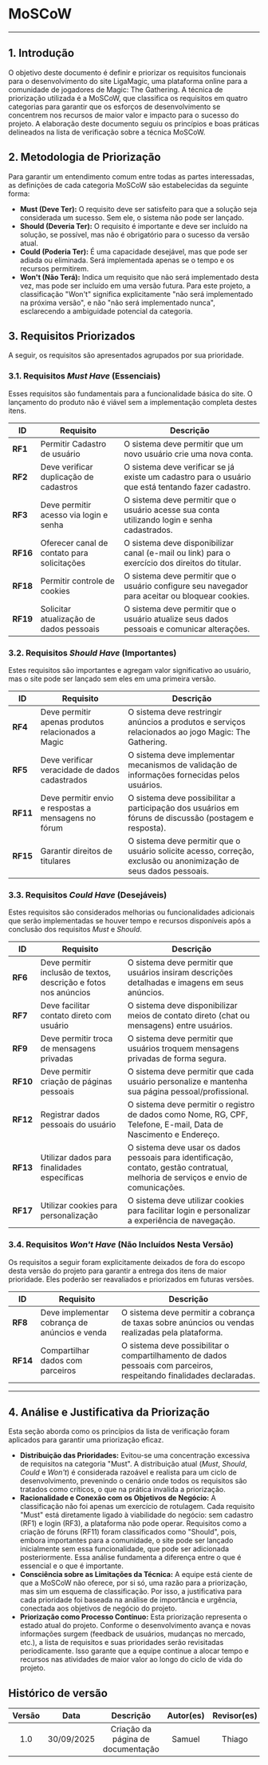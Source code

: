 # MoSCoW

---

## **1. Introdução**

O objetivo deste documento é definir e priorizar os requisitos funcionais para o desenvolvimento do site LigaMagic, uma plataforma online para a comunidade de jogadores de Magic: The Gathering. A técnica de priorização utilizada é a MoSCoW, que classifica os requisitos em quatro categorias para garantir que os esforços de desenvolvimento se concentrem nos recursos de maior valor e impacto para o sucesso do projeto. A elaboração deste documento seguiu os princípios e boas práticas delineados na lista de verificação sobre a técnica MoSCoW.

## **2. Metodologia de Priorização**

Para garantir um entendimento comum entre todas as partes interessadas, as definições de cada categoria MoSCoW são estabelecidas da seguinte forma:

- **Must (Deve Ter):** O requisito deve ser satisfeito para que a solução seja considerada um sucesso. Sem ele, o sistema não pode ser lançado.
- **Should (Deveria Ter):** O requisito é importante e deve ser incluído na solução, se possível, mas não é obrigatório para o sucesso da versão atual.
- **Could (Poderia Ter):** É uma capacidade desejável, mas que pode ser adiada ou eliminada. Será implementada apenas se o tempo e os recursos permitirem.
- **Won't (Não Terá):** Indica um requisito que não será implementado desta vez, mas pode ser incluído em uma versão futura. Para este projeto, a classificação "Won't" significa explicitamente "não será implementado na próxima versão", e não "não será implementado nunca", esclarecendo a ambiguidade potencial da categoria.

## **3. Requisitos Priorizados**

A seguir, os requisitos são apresentados agrupados por sua prioridade.

### **3.1. Requisitos *Must Have* (Essenciais)**

Esses requisitos são fundamentais para a funcionalidade básica do site. O lançamento do produto não é viável sem a implementação completa destes itens.

| ID       | Requisito                                   | Descrição                                                                                          |
| -------- | ------------------------------------------- | -------------------------------------------------------------------------------------------------- |
| **RF1**  | Permitir Cadastro de usuário                | O sistema deve permitir que um novo usuário crie uma nova conta.                                   |
| **RF2**  | Deve verificar duplicação de cadastros      | O sistema deve verificar se já existe um cadastro para o usuário que está tentando fazer cadastro. |
| **RF3**  | Deve permitir acesso via login e senha      | O sistema deve permitir que o usuário acesse sua conta utilizando login e senha cadastrados.       |
| **RF16** | Oferecer canal de contato para solicitações | O sistema deve disponibilizar canal (e-mail ou link) para o exercício dos direitos do titular.     |
| **RF18** | Permitir controle de cookies                | O sistema deve permitir que o usuário configure seu navegador para aceitar ou bloquear cookies.    |
| **RF19** | Solicitar atualização de dados pessoais     | O sistema deve permitir que o usuário atualize seus dados pessoais e comunicar alterações.         |

### **3.2. Requisitos *Should Have* (Importantes)**

Estes requisitos são importantes e agregam valor significativo ao usuário, mas o site pode ser lançado sem eles em uma primeira versão.

| ID       | Requisito                                            | Descrição                                                                                                         |
| -------- | ---------------------------------------------------- | ----------------------------------------------------------------------------------------------------------------- |
| **RF4**  | Deve permitir apenas produtos relacionados a Magic   | O sistema deve restringir anúncios a produtos e serviços relacionados ao jogo Magic: The Gathering.               |
| **RF5**  | Deve verificar veracidade de dados cadastrados       | O sistema deve implementar mecanismos de validação de informações fornecidas pelos usuários.                      |
| **RF11** | Deve permitir envio e respostas a mensagens no fórum | O sistema deve possibilitar a participação dos usuários em fóruns de discussão (postagem e resposta).             |
| **RF15** | Garantir direitos de titulares                       | O sistema deve permitir que o usuário solicite acesso, correção, exclusão ou anonimização de seus dados pessoais. |

### **3.3. Requisitos *Could Have* (Desejáveis)**

Estes requisitos são considerados melhorias ou funcionalidades adicionais que serão implementadas se houver tempo e recursos disponíveis após a conclusão dos requisitos *Must* e *Should*.

| ID       | Requisito                                                        | Descrição                                                                                                                           |
| -------- | ---------------------------------------------------------------- | ----------------------------------------------------------------------------------------------------------------------------------- |
| **RF6**  | Deve permitir inclusão de textos, descrição e fotos nos anúncios | O sistema deve permitir que usuários insiram descrições detalhadas e imagens em seus anúncios.                                      |
| **RF7**  | Deve facilitar contato direto com usuário                        | O sistema deve disponibilizar meios de contato direto (chat ou mensagens) entre usuários.                                           |
| **RF9**  | Deve permitir troca de mensagens privadas                        | O sistema deve permitir que usuários troquem mensagens privadas de forma segura.                                                    |
| **RF10** | Deve permitir criação de páginas pessoais                        | O sistema deve permitir que cada usuário personalize e mantenha sua página pessoal/profissional.                                    |
| **RF12** | Registrar dados pessoais do usuário                              | O sistema deve permitir o registro de dados como Nome, RG, CPF, Telefone, E-mail, Data de Nascimento e Endereço.                    |
| **RF13** | Utilizar dados para finalidades específicas                      | O sistema deve usar os dados pessoais para identificação, contato, gestão contratual, melhoria de serviços e envio de comunicações. |
| **RF17** | Utilizar cookies para personalização                             | O sistema deve utilizar cookies para facilitar login e personalizar a experiência de navegação.                                     |

### **3.4. Requisitos *Won't Have* (Não Incluídos Nesta Versão)**

Os requisitos a seguir foram explicitamente deixados de fora do escopo desta versão do projeto para garantir a entrega dos itens de maior prioridade. Eles poderão ser reavaliados e priorizados em futuras versões.

| ID       | Requisito                                     | Descrição                                                                                                           |
| -------- | --------------------------------------------- | ------------------------------------------------------------------------------------------------------------------- |
| **RF8**  | Deve implementar cobrança de anúncios e venda | O sistema deve permitir a cobrança de taxas sobre anúncios ou vendas realizadas pela plataforma.                    |
| **RF14** | Compartilhar dados com parceiros              | O sistema deve possibilitar o compartilhamento de dados pessoais com parceiros, respeitando finalidades declaradas. |

---

## **4. Análise e Justificativa da Priorização**

Esta seção aborda como os princípios da lista de verificação foram aplicados para garantir uma priorização eficaz.

- **Distribuição das Prioridades:** Evitou-se uma concentração excessiva de requisitos na categoria "Must". A distribuição atual (*Must*, *Should*, *Could* e *Won't*) é considerada razoável e realista para um ciclo de desenvolvimento, prevenindo o cenário onde todos os requisitos são tratados como críticos, o que na prática invalida a priorização.
- **Racionalidade e Conexão com os Objetivos de Negócio:** A classificação não foi apenas um exercício de rotulagem. Cada requisito "Must" está diretamente ligado à viabilidade do negócio: sem cadastro (RF1) e login (RF3), a plataforma não pode operar. Requisitos como a criação de fóruns (RF11) foram classificados como "Should", pois, embora importantes para a comunidade, o site pode ser lançado inicialmente sem essa funcionalidade, que pode ser adicionada posteriormente. Essa análise fundamenta a diferença entre o que é essencial e o que é importante.
- **Consciência sobre as Limitações da Técnica:** A equipe está ciente de que a MoSCoW não oferece, por si só, uma razão para a priorização, mas sim um esquema de classificação. Por isso, a justificativa para cada prioridade foi baseada na análise de importância e urgência, conectada aos objetivos de negócio do projeto.
- **Priorização como Processo Contínuo:** Esta priorização representa o estado atual do projeto. Conforme o desenvolvimento avança e novas informações surgem (feedback de usuários, mudanças no mercado, etc.), a lista de requisitos e suas prioridades serão revisitadas periodicamente. Isso garante que a equipe continue a alocar tempo e recursos nas atividades de maior valor ao longo do ciclo de vida do projeto.

## Histórico de versão

| Versão |    Data    |             Descrição             | Autor(es) | Revisor(es) |
| :----: | :--------: | :-------------------------------: | :-------: | :---------: |
|  1.0   | 30/09/2025 | Criação da página de documentação |  Samuel   |   Thiago    |
